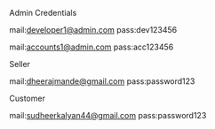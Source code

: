 Admin Credentials

mail:developer1@admin.com
pass:dev123456

mail:accounts1@admin.com
pass:acc123456

Seller

mail:dheerajmande@gmail.com
pass:password123

Customer

mail:sudheerkalyan44@gmail.com
pass:password123